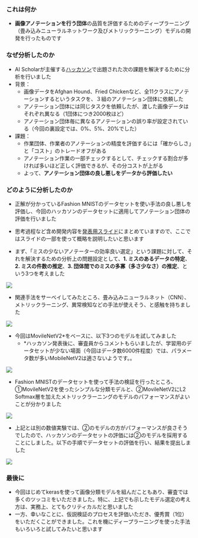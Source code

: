
### これは何か
- **画像アノテーションを行う団体**の品質を評価するためのディープラーニング（畳み込みニューラルネットワーク及びメトリックラーニング）モデルの開発を行ったものです

### なぜ分析したのか
- AI Scholarが主催する[ハッカソン](https://ai-scholar.tech/events/ai_hackathon)で出題された次の課題を解決するために分析を行いました
- 背景：
	- 画像データをAfghan Hound、Fried Chickenなど、全11クラスにアノテーションするというタスクを、３組のアノテーション団体に依頼した
	- アノテーション団体には同じタスクを依頼したが、渡した画像データはそれぞれ異なる（1団体につき2000枚ほど）
	- アノテーション団体毎に異なるアノテーションの誤り率が設定されている（今回の裏設定では、0%、5%、20%でした）
- 課題：
	- 作業団体、作業者のアノテーションの精度を評価するには「確からしさ」と「コスト」のトレードオフがある
	- アノテーション作業の一部チェックするとして、チェックする割合が多ければ多いほど正しく評価できるが、その分コストが上がる
	- よって、**アノテーション団体の良し悪しをデータから評価したい**

### どのように分析したのか
- 正解が分かっているFashion MNISTのデータセットを使い手法の良し悪しを評価し、今回のハッカソンのデータセットに適用してアノテーション団体の評価を行いました

- 思考過程など含め開発内容を[発表用スライド](https://docs.google.com/presentation/d/e/2PACX-1vQll9MGEJFK4LfeB6oiYRUU-5b8NhiEXDPkIbRYbeMRvi0dwdzlRex39PB-ZrBGEcRK1r6yfscSFOlb/pub?start=false&loop=false&delayms=3000)にまとめていますので、ここではスライドの一部を使って概略を説明したいと思います

- まず、「ミスの少ないアノテーターの効率良い選定」という課題に対して、それを解決するための分析上の問題設定として、**1. ミスのあるデータの特定**、**2. ミスの件数の推定**、**3. 団体間でのミスの多寡（多さ少なさ）の推定**、という3つを考えました

![](http://drive.google.com/uc?export=view&id=15JItusXiJrofAIsey8EXwbIBry1gk49k)

- 関連手法をサーベイしてみたところ、畳み込みニューラルネット（CNN）、メトリックラーニング、異常検知などの手法が使えそう、と感触を持ちました

![](http://drive.google.com/uc?export=view&id=1R8I3h6rseeVsV8TNXFTJ-Ba3YB2DHLHu)

- 今回はMovileNetV2\*をベースに、以下3つのモデルを試してみました
	- \*ハッカソン発表後に、審査員からコメントもらいましたが、学習用のデータセットが少ない場面（今回はデータ数6000件程度）では、パラメータ数が多いMobileNetV2は適さないようです。。

![](http://drive.google.com/uc?export=view&id=1x1wGJqGMCXGoV49p32Nn3uxVCFSY_GZY)

- Fashion MNISTのデータセットを使って手法の検証を行ったところ、①MovileNetV2を使ったシンプルな分類モデルと、②MovileNetV2にL2 Softmax層を加えたメトリックラーニングのモデルのパフォーマンスがよいことが分かりました

![](http://drive.google.com/uc?export=view&id=1mJ8Wo2XtQaLxF6ewE7J2nBlkGdV5LP8m)

- 上記とは別の数値実験では、②のモデルの方がパフォーマンスが良さそうでしたので、ハッカソンのデータセットの評価には②のモデルを採用することにしました。以下の手順でデータセットの評価を行い、結果を提出しました

![](http://drive.google.com/uc?export=view&id=1SJb2V6BFUizJqsXWmozuzMD34LszJ9Hq)

### 最後に
- 今回はじめてkerasを使って画像分類モデルを組んだこともあり、審査では多くのツッコミをいただきました。特に、上記でも示したモデル選定の考え方は、実務上、とてもクリティカルだと思いました
- 一方、幸いなことに、仮説検証のプロセスを評価いただき、優秀賞（1位）をいただくことができました。これを機にディープラーニングを使った手法もいろいろと試してみたいと思います



<!--stackedit_data:
eyJoaXN0b3J5IjpbNzg0NzQyODQ1LDczMDk5ODExNl19
-->